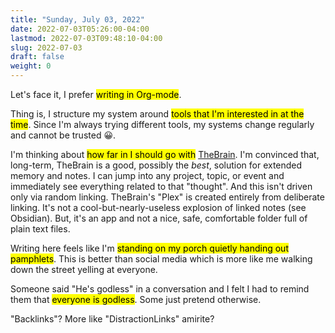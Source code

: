 ```yaml
---
title: "Sunday, July 03, 2022"
date: 2022-07-03T05:26:00-04:00
lastmod: 2022-07-03T09:48:10-04:00
slug: 2022-07-03
draft: false
weight: 0
---
```


Let's face it, I prefer <mark>writing in Org-mode</mark>.

Thing is, I structure my system around <mark>tools that I'm interested in at the time</mark>. Since I'm always trying different tools, my systems change regularly and cannot be trusted 😀.

I'm thinking about <mark>how far in I should go with</mark> [TheBrain](https://www.thebrain.com). I'm convinced that, long-term, TheBrain is a good, possibly the _best_, solution for extended memory and notes. I can jump into any project, topic, or event and immediately see everything related to that "thought". And this isn't driven only via random linking. TheBrain's "Plex" is created entirely from deliberate linking. It's not a cool-but-nearly-useless explosion of linked notes (see Obsidian). But, it's an app and not a nice, safe, comfortable folder full of plain text files.

Writing here feels like I'm <mark>standing on my porch quietly handing out pamphlets</mark>. This is better than social media which is more like me walking down the street yelling at everyone.

Someone said "He's godless" in a conversation and I felt I had to remind them that <mark>everyone is godless</mark>. Some just pretend otherwise.

"Backlinks"? More like "DistractionLinks" amirite?

[//]: # "Exported with love from a post written in Org mode"
[//]: # "- https://github.com/kaushalmodi/ox-hugo"
